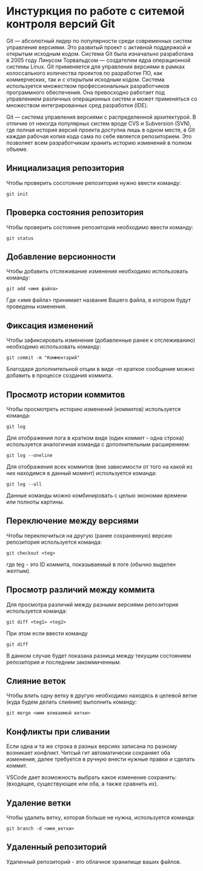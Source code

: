 # **Инстуркция по работе с ситемой контроля версий Git**
Git — абсолютный лидер по популярности среди современных систем управления версиями. Это развитый проект с активной поддержкой и 
открытым исходным кодом. Система Git была изначально разработана в 2005 году Линусом Торвальдсом — создателем ядра операционной системы Linux. 
Git применяется для управления версиями в рамках колоссального количества проектов по разработке ПО, как коммерческих, так и с открытым исходным кодом. 
Система используется множеством профессиональных разработчиков программного обеспечения. 
Она превосходно работает под управлением различных операционных систем и может применяться со множеством интегрированных сред разработки (IDE).

Git — система управления версиями с распределенной архитектурой. В отличие от некогда популярных систем вроде CVS и Subversion (SVN), 
где полная история версий проекта доступна лишь в одном месте, в Git каждая рабочая копия кода сама по себе является репозиторием. 
Это позволяет всем разработчикам хранить историю изменений в полном объеме.


## Инициализация репозитория 

Чтобы проверить сосотояние репозитория нужно ввести команду:

    git init

## Проверка состояния репозитория

Чтобы проверить состояние репозитория необходимо ввести команду:

    git status

## Добавление версионности

Чтобы добавить отслеживание изменения необходимо использовать команду:

    git add <имя файла>

Где <имя файла> принимает название Вашего файла, в котором будут проведены изменения.

## Фиксация изменений

Чтобы зафиксировать изменения (добавленные ранее к отслеживанию) необходимо использовать команду:

    git commit -m "Комментарий"

Благодаря дополнительной опции в виде -m краткое сообщение можно добавить в процессе создания коммита.

## Просмотр истории коммитов

Чтобы просмотреть историю изменений (коммитов) используется команда:

    git log

Для отображения лога в кратком виде (один коммит - одна строка) используется аналогичная команда с дополнительным расширением:

    git log --oneline

Для отображения всех коммитов (вне зависимости от того на какой из них находимся в данный момент) используется команда:

    git log --all

Данные команды можно комбинировать с целью экономии времени или полноты картины.

## Переключение между версиями

Чтобы переключиться на другую (ранее сохраненную) версию
репозитория используется команда:

    git checkout <teg>

где teg - это ID коммита, показываемый в логе (обычно выделен желтым).

## Просмотр различий между коммита

Для просмотра различий между разными версиями репозитория используется команда:

    git diff <teg1> <teg2>

При этом если ввести команду

    git diff

В данном случае будет показана разница между текущим состоянием репозитория и последним закоммиченным.

## Слияние веток 

Чтобы влить одну ветку в другую необходимо находясь в целевой ветке (куда будем делать слияние) выполнить команду:

    git merge <имя вливаемой ветки>

## Конфликты при сливании

Если одна и та же строка в разных версиях записана по разному
возникает конфликт.
Читсый гит автоматически сохраняет оба изменения, далее требуется в ручную внести нужные правки и сделать коммит.

VSCode дает возможность выбрать какое изменение сохранить: (входящее, существующее или оба, а также сравнить их).

## Удаление ветки

Чтобы удалить ветку, которая больше не нужна, используется команда:

    git branch -d <имя_ветки>

## Удаленный репозиторий

Удаленный репозиторий - это облачное хранилище ваших файлов.